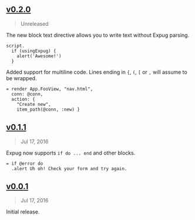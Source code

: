 ## [v0.2.0]
> Unreleased

The new block text directive allows you to write text without Expug parsing.

```jade
script.
  if (usingExpug) {
    alert('Awesome!')
  }
```

Added support for multiline code. Lines ending in `{`, `(`, `[` or `,` will assume to be wrapped.

```jade
= render App.FooView, "nav.html",
  conn: @conn,
  action: {
    "Create new",
    item_path(@conn, :new) }
```

[v0.2.0]: https://github.com/rstacruz/expug/compare/v0.1.1...v0.2.0

## [v0.1.1]
> Jul 17, 2016

Expug now supports `if do ... end` and other blocks.

```jade
= if @error do
  .alert Uh oh! Check your form and try again.
```

[v0.1.1]: https://github.com/rstacruz/expug/compare/v0.0.1...v0.1.1

## [v0.0.1]
> Jul 17, 2016

Initial release.

[v0.0.1]: https://github.com/rstacruz/expug/tree/v0.0.1

